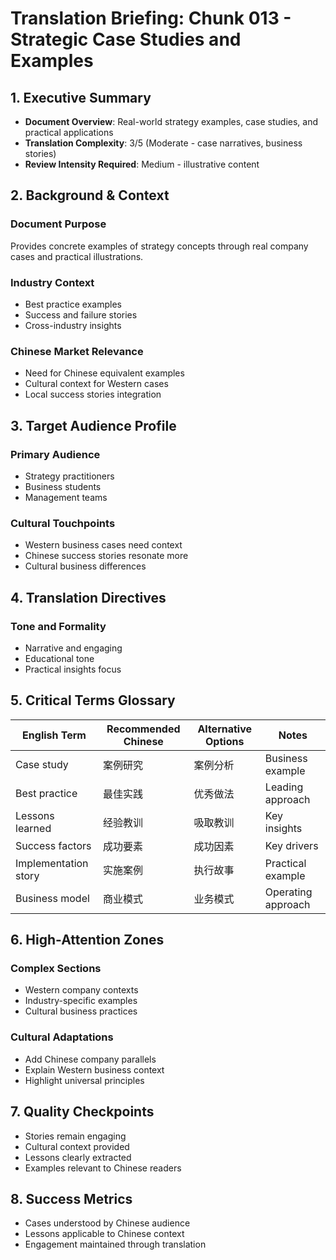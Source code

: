 # Translation Briefing: Chunk 013 - Strategic Case Studies and Examples

## 1. Executive Summary
- **Document Overview**: Real-world strategy examples, case studies, and practical applications
- **Translation Complexity**: 3/5 (Moderate - case narratives, business stories)
- **Review Intensity Required**: Medium - illustrative content

## 2. Background & Context

### Document Purpose
Provides concrete examples of strategy concepts through real company cases and practical illustrations.

### Industry Context
- Best practice examples
- Success and failure stories
- Cross-industry insights

### Chinese Market Relevance
- Need for Chinese equivalent examples
- Cultural context for Western cases
- Local success stories integration

## 3. Target Audience Profile

### Primary Audience
- Strategy practitioners
- Business students
- Management teams

### Cultural Touchpoints
- Western business cases need context
- Chinese success stories resonate more
- Cultural business differences

## 4. Translation Directives

### Tone and Formality
- Narrative and engaging
- Educational tone
- Practical insights focus

## 5. Critical Terms Glossary

| English Term | Recommended Chinese | Alternative Options | Notes |
| --- | --- | --- | --- |
| Case study | 案例研究 | 案例分析 | Business example |
| Best practice | 最佳实践 | 优秀做法 | Leading approach |
| Lessons learned | 经验教训 | 吸取教训 | Key insights |
| Success factors | 成功要素 | 成功因素 | Key drivers |
| Implementation story | 实施案例 | 执行故事 | Practical example |
| Business model | 商业模式 | 业务模式 | Operating approach |

## 6. High-Attention Zones

### Complex Sections
- Western company contexts
- Industry-specific examples
- Cultural business practices

### Cultural Adaptations
- Add Chinese company parallels
- Explain Western business context
- Highlight universal principles

## 7. Quality Checkpoints

- Stories remain engaging
- Cultural context provided
- Lessons clearly extracted
- Examples relevant to Chinese readers

## 8. Success Metrics

- Cases understood by Chinese audience
- Lessons applicable to Chinese context
- Engagement maintained through translation